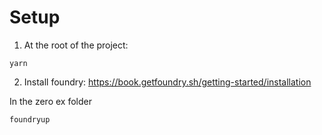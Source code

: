 

# Setup


1. At the root of the project:
```
yarn
```

2. Install foundry: https://book.getfoundry.sh/getting-started/installation

In the zero ex folder
```
foundryup
```